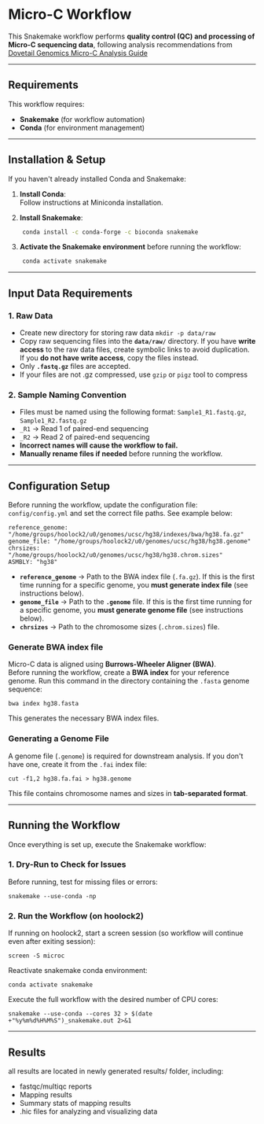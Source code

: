 # Micro-C Workflow

This Snakemake workflow performs **quality control (QC) and processing of Micro-C sequencing data**, following analysis recommendations from [Dovetail Genomics Micro-C Analysis Guide](https://micro-c.readthedocs.io/en/latest/index.html)

***
## Requirements
This workflow requires:
-   **Snakemake** (for workflow automation)
-   **Conda** (for environment management)

***
## Installation & Setup
If you haven't already installed Conda and Snakemake:
1.  **Install Conda**:\
    Follow instructions at Miniconda installation.

2.  **Install Snakemake**:
```bash
    conda install -c conda-forge -c bioconda snakemake
```

3.  **Activate the Snakemake environment** before running the workflow:
```bash
    conda activate snakemake
```

***
## Input Data Requirements

### 1. Raw Data
- Create new directory for storing raw data `mkdir -p data/raw`
- Copy raw sequencing files into the **`data/raw/`** directory. If you have **write access** to the raw data files, create symbolic links to avoid duplication. If you **do not have write access**, copy the files instead.
-   Only **`.fastq.gz`** files are accepted.
-   If your files are not .gz compressed, use `gzip` or `pigz` tool to compress

### 2. Sample Naming Convention
- Files must be named using the following format: `Sample1_R1.fastq.gz`, `Sample1_R2.fastq.gz`
-   `_R1` → Read 1 of paired-end sequencing
-   `_R2` → Read 2 of paired-end sequencing
- **Incorrect names will cause the workflow to fail.**
- **Manually rename files if needed** before running the workflow.

***
## Configuration Setup
Before running the workflow, update the configuration file: `config/config.yml` and set the correct file paths. See example below:

```
reference_genome: "/home/groups/hoolock2/u0/genomes/ucsc/hg38/indexes/bwa/hg38.fa.gz"
genome_file: "/home/groups/hoolock2/u0/genomes/ucsc/hg38/hg38.genome"
chrsizes: "/home/groups/hoolock2/u0/genomes/ucsc/hg38/hg38.chrom.sizes"
ASMBLY: "hg38"
```
- **`reference_genome`** → Path to the BWA index file (`.fa.gz`). If this is the first time running for a specific genome, you **must generate index file** (see instructions below).
- **`genome_file`** → Path to the **`.genome`** file. If this is the first time running for a specific genome, you **must generate genome file** (see instructions below).
-   **`chrsizes`** → Path to the chromosome sizes (`.chrom.sizes`) file.


### Generate BWA index file
Micro-C data is aligned using **Burrows-Wheeler Aligner (BWA)**.\
Before running the workflow, create a **BWA index** for your reference genome.
Run this command in the directory containing the `.fasta` genome sequence:
```
bwa index hg38.fasta
```
This generates the necessary BWA index files.


### Generating a Genome File
A genome file (`.genome`) is required for downstream analysis. If you don't have one, create it from the `.fai` index file:

```
cut -f1,2 hg38.fa.fai > hg38.genome
```

This file contains chromosome names and sizes in **tab-separated format**.

***
## Running the Workflow
Once everything is set up, execute the Snakemake workflow:

### 1. Dry-Run to Check for Issues
Before running, test for missing files or errors:
```
snakemake --use-conda -np
```

### 2. Run the Workflow (on hoolock2)

If running on hoolock2, start a screen session (so workflow will continue even after exiting session):
```
screen -S microc
```

Reactivate snakemake conda environment:
```
conda activate snakemake
```

Execute the full workflow with the desired number of CPU cores:
```
snakemake --use-conda --cores 32 > $(date +"%y%m%d%H%M%S")_snakemake.out 2>&1
```

***
## Results
all results are located in newly generated results/ folder, including:
- fastqc/multiqc reports
- Mapping results
- Summary stats of mapping results
- .hic files for analyzing and visualizing data
 


